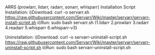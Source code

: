 ARRS (prowlarr, lidarr, radarr, sonarr, whisparr) Installation Script
Installation:
i)Download: 
curl -o servarr.sh https://raw.githubusercontent.com/Servarr/Wiki/master/servarr/servarr-install-script.sh
ii)Run: 
sudo bash servarr.sh (1.lidarr 2.prowlarr 3.radarr 4.readarr 5.whisparr 6.whisparr-v3)

Uninstallation:
i)Download: 
curl -o servarr-uninstall-script.sh https://raw.githubusercontent.com/Servarr/Wiki/master/servarr/servarr-uninstall-script.sh
ii)Run:
sudo bash servarr-uninstall-script.sh
